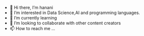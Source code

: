 - 👋 Hi there, I’m hanani
- 👀 I’m interested in Data Science,AI and programming languages.
- 🌱 I’m currently learning 
- 💞️ I’m looking to collaborate with other content creators
- 📫 How to reach me ...

<!---
hsidi-hub/hsidi-hub is a ✨ special ✨ repository because its `README.md` (this file) appears on your GitHub profile.
You can click the Preview link to take a look at your changes.
--->
